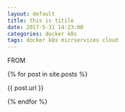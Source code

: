 ```yaml
---
layout: default
title: this is titile
date: 2017-5-31 14:23:00
categories: docker k8s
tags: docker k8s micrservices cloud
---
```


FROM

{% for post in site.posts %}

{{ post.url }}

{% endfor %}

